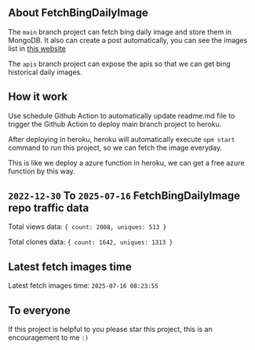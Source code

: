 ## About FetchBingDailyImage

The `main` branch project can fetch bing daily image and store them in MongoDB.
It also can create a post automatically, you can see the images list in [this website](https://oursalbum.netlify.app)

The `apis` branch project can expose the apis so that we can get bing historical daily images.

## How it work

Use schedule Github Action to automatically update readme.md file to trigger the Github Action to deploy main branch project to heroku.

After deploying in heroku, heroku will automatically execute `npm start` command to run this project, so we can fetch the image everyday.

This is like we deploy a azure function in heroku, we can get a free azure function by this way.

## `2022-12-30` To `2025-07-16` FetchBingDailyImage repo traffic data

Total views data: `{ count: 2008, uniques: 513 }`

Total clones data: `{ count: 1642, uniques: 1313 }`

## Latest fetch images time

Latest fetch images time: `2025-07-16 08:23:55`

## To everyone

If this project is helpful to you please star this project, this is an encouragement to me `:)`



